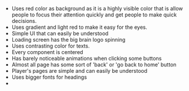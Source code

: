 - Uses red color as background as it is a highly visible color that is allow people to focus their attention quickly and get people to make quick decisions.
- Uses gradient and light red to make it easy for the eyes.
- Simple UI that can easily be understood
- Loading screen has the big brain logo spinning
- Uses contrasting color for texts.
- Every component is centered
- Has barely noticeable animations when clicking some buttons
- Almost all page has some sort of 'back' or 'go back to home' button
- Player's pages are simple and can easily be understood
- Uses bigger fonts for headings
- 